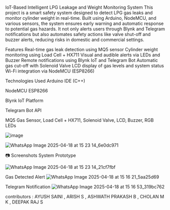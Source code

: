  IoT-Based Intelligent LPG Leakage and Weight Monitoring System
This project is a smart safety system designed to detect LPG gas leaks and monitor cylinder weight in real-time. Built using Arduino, NodeMCU, and various sensors, the system ensures early warning and automatic response to potential gas hazards. It not only alerts users through Blynk and Telegram notifications but also automates safety actions like valve shut-off and buzzer alerts, reducing risks in domestic and commercial settings.

 Features
 Real-time gas leak detection using MQ5 sensor
 Cylinder weight monitoring using Load Cell + HX711
 Visual and audible alerts via LEDs and Buzzer
 Remote notifications using Blynk IoT and Telegram Bot
Automatic gas cut-off with Solenoid Valve
LCD display of gas levels and system status
Wi-Fi integration via NodeMCU (ESP8266)

Technologies Used
Arduino IDE (C++)

NodeMCU ESP8266

Blynk IoT Platform

Telegram Bot API

MQ5 Gas Sensor, Load Cell + HX711, Solenoid Valve, LCD, Buzzer, RGB LEDs


![image](https://github.com/user-attachments/assets/8d4de393-cf32-40f5-ad03-81cf21782c12)

![WhatsApp Image 2025-04-18 at 15 23 14_6e0dc971](https://github.com/user-attachments/assets/c8c3d64c-e8e1-4276-8981-96ce05bbd389)



📷 Screenshots
System Prototype

![WhatsApp Image 2025-04-18 at 15 23 14_21cf7fbf](https://github.com/user-attachments/assets/c6d5a8cc-c8ac-4c0e-9f33-720bf865861d)

Gas Detected Alert 
![WhatsApp Image 2025-04-18 at 15 16 21_5aa25d69](https://github.com/user-attachments/assets/9574decc-aab1-406b-9b55-4209b021af7b)

Telegram Notification
![WhatsApp Image 2025-04-18 at 15 16 53_319bc762](https://github.com/user-attachments/assets/53d2030d-c83e-454b-84dc-e4a330cfcc8e)




contributors : 
AYUSH SAINI  , ARISH S , ASHWATH PRAKASH B , CHOLAN M K , DEEPAK RAJ S


